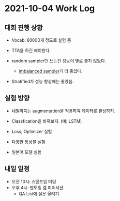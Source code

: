# 2021-10-04 Work Log

## 대회 진행 상황

- Vocab: 80000개 정도로 실험 중

- TTA를 하긴 해야한다.
- random sampler만 쓰는건 성능이 별로 좋지 않았다.
  - [imbalanced sampler](https://github.com/ufoym/imbalanced-dataset-sampler/blob/b1fb899685872a7dd08bf94945b32cce32402341/torchsampler/imbalanced.py#L9)가 더 좋았다.
- Stratified가 성능 향상에는 좋았음.

## 실험 방향

- 내일까지는 augmentation을 적용하여 데이터를 완성하자.
- Classfication을 바꿔보자. (예: LSTM)

- Loss, Optimizer 실험
- 다양한 앙상블 실험
- 일본어 모델 실험

## 내일 일정

- 오전 10시: 스탠드업 미팅
- 오후 4시: 멘토링 겸 피어세션
  - QA List에 질문 올리기

